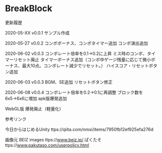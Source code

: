# BreakBlock

更新履歴

2020-05-XX v0.0.1
サンプル作成

2020-05-27 v0.0.2
コンボボーナス、コンボタイマー追加
コンボ演出追加

2020-06-02 v0.0.3
コンボレート倍率を0.1→0.2に上昇
ミス時のコンボ、タイマーリセット廃止
タイマーボーナス追加（コンボ中ゲージ残量に応じて微小ボーナス、最大10点。コンボレート減少でリセット。）
ハイスコア・リセットボタン追加

2020-06-03 v0.0.3
BGM、SE追加
リセットボタン修正

2020-06-08 v0.0.4
コンボレート倍率を0.2→0.1に再調整
ブロック数を6x5→6x6に増加
apk版爆発追加


WebGL版
爆発廃止（軽量化）


参考リンク

今日からはじめるUnity
ttps://qiita.com/nmxi/items/7950fb12ef925efa276d

画像元
BEIZ images
ttps://www.beiz.jp/
ぱくたそ
ttps://www.pakutaso.com/userpolicy.html